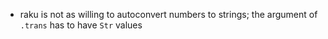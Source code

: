 - raku is not as willing to autoconvert numbers to strings;
  the argument of `.trans` has to have `Str` values
